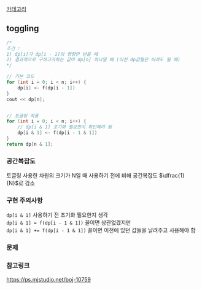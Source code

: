 [카테고리](/README.md)
## toggling
```cpp
/*
조건 :
1) dp[i]가 dp[i - 1]의 영향만 받을 때
2) 결과적으로 구하고자하는 값이 dp[n] 하나일 때 (이전 dp값들은 버려도 될 때)
*/

// 기본 코드
for (int i = 0; i < n; i++) {
    dp[i] <- f(dp[i - 1])
}
cout << dp[n];


// 토글링 적용
for (int i = 0; i < n; i++) {
    // dp[i & 1] 초기화 필요한지 확인해야 됨
    dp[i & 1] <- f(dp[i - 1 & 1])
}
return dp[n & 1];
```
### 공간복잡도
토글링 사용한 차원의 크기가 N일 때 사용하기 전에 비해 공간복잡도 $\dfrac{1}{N}$로 감소

### 구현 주의사항
`dp[i & 1]` 사용하기 전 초기화 필요한지 생각   
`dp[i & 1] = f(dp[i - 1 & 1])` 꼴이면 상관없겠지만   
`dp[i & 1] += f(dp[i - 1 & 1])` 꼴이면 이전에 있던 값들을 날려주고 사용해야 함   

### 문제
[]()

### 참고링크
https://ps.mjstudio.net/boj-10759   
